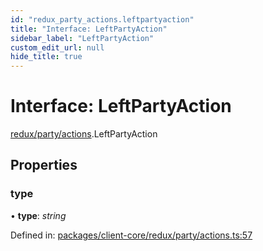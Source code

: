 ```yaml
---
id: "redux_party_actions.leftpartyaction"
title: "Interface: LeftPartyAction"
sidebar_label: "LeftPartyAction"
custom_edit_url: null
hide_title: true
---
```


# Interface: LeftPartyAction

[redux/party/actions](../modules/redux_party_actions.md).LeftPartyAction

## Properties

### type

• **type**: *string*

Defined in: [packages/client-core/redux/party/actions.ts:57](https://github.com/xr3ngine/xr3ngine/blob/56376a778/packages/client-core/redux/party/actions.ts#L57)
